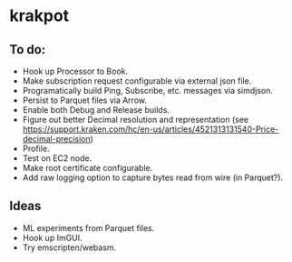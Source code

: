 # krakpot

## To do:

- Hook up Processor to Book.
- Make subscription request configurable via external json file.
- Programatically build Ping, Subscribe, etc. messages via simdjson.
- Persist to Parquet files via Arrow.
- Enable both Debug and Release builds.
- Figure out better Decimal resolution and representation (see
  https://support.kraken.com/hc/en-us/articles/4521313131540-Price-decimal-precision)
- Profile.
- Test on EC2 node.
- Make root certificate configurable.
- Add raw logging option to capture bytes read from wire (in Parquet?).

## Ideas
- ML experiments from Parquet files.
- Hook up ImGUI.
- Try emscripten/webasm.



